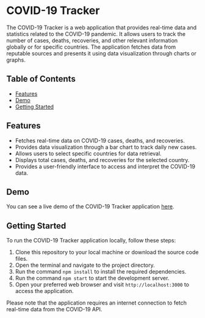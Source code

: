 # COVID-19 Tracker

The COVID-19 Tracker is a web application that provides real-time data and statistics related to the COVID-19 pandemic. It allows users to track the number of cases, deaths, recoveries, and other relevant information globally or for specific countries. The application fetches data from reputable sources and presents it using data visualization through charts or graphs.

## Table of Contents

- [Features](#features)
- [Demo](#demo)
- [Getting Started](#getting-started)

## Features

- Fetches real-time data on COVID-19 cases, deaths, and recoveries.
- Provides data visualization through a bar chart to track daily new cases.
- Allows users to select specific countries for data retrieval.
- Displays total cases, deaths, and recoveries for the selected country.
- Provides a user-friendly interface to access and interpret the COVID-19 data.

## Demo

You can see a live demo of the COVID-19 Tracker application [here](link-to-demo-if-available).

## Getting Started

To run the COVID-19 Tracker application locally, follow these steps:

1. Clone this repository to your local machine or download the source code files.
2. Open the terminal and navigate to the project directory.
3. Run the command `npm install` to install the required dependencies.
4. Run the command `npm start` to start the development server.
5. Open your preferred web browser and visit `http://localhost:3000` to access the application.

Please note that the application requires an internet connection to fetch real-time data from the COVID-19 API.
